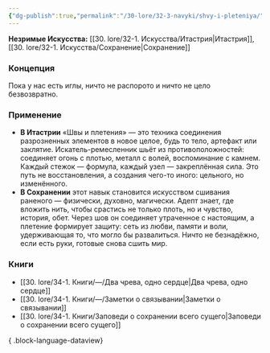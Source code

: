 ```yaml
---
{"dg-publish":true,"permalink":"/30-lore/32-3-navyki/shvy-i-pleteniya/","tags":["незримое/навык"]}
---
```


**Незримые Искусства:** [[30. lore/32-1. Искусства/Итастрия\|Итастрия]], [[30. lore/32-1. Искусства/Сохранение\|Сохранение]]
### Концепция
Пока у нас есть иглы, ничто не распорото и ничто не цело безвозвратно.
### Применение
- **В Итастрии** «Швы и плетения» — это техника соединения разрозненных элементов в новое целое, будь то тело, артефакт или заклятие. Искатель-ремесленник шьёт из противоположностей: соединяет огонь с плотью, металл с волей, воспоминание с камнем. Каждый стежок — формула, каждый узел — закреплённая сила. Это путь не восстановления, а создания чего-то иного: цельного, но изменённого.
- **В Сохранении** этот навык становится искусством сшивания раненого — физически, духовно, магически. Адепт знает, где вложить нить, чтобы срастись не только плоть, но и чувство, история, обет. Через шов он соединяет утраченное с настоящим, а плетение формирует защиту: сеть из любви, памяти и воли, удерживающая то, что могло бы развалиться. Ничто не безнадёжно, если есть руки, готовые снова сшить мир.
### Книги
- [[30. lore/34-1. Книги/—/Два чрева, одно сердце\|Два чрева, одно сердце]]
- [[30. lore/34-1. Книги/—/Заметки о связывании\|Заметки о связывании]]
- [[30. lore/34-1. Книги/Заповеди о сохранении всего сущего\|Заповеди о сохранении всего сущего]]

{ .block-language-dataview}
